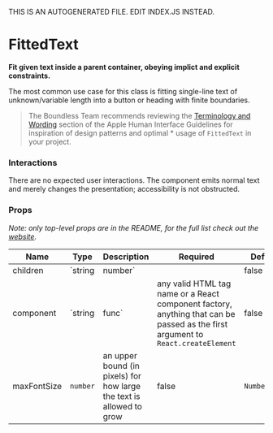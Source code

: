 THIS IS AN AUTOGENERATED FILE. EDIT INDEX.JS INSTEAD.

# FittedText
__Fit given text inside a parent container, obeying implict and explicit constraints.__

The most common use case for this class is fitting single-line text of unknown/variable length into a button or heading with finite boundaries.

> The Boundless Team recommends reviewing the [Terminology and Wording](https://developer.apple.com/library/mac/documentation/UserExperience/Conceptual/OSXHIGuidelines/TerminologyWording.html#//apple_ref/doc/uid/20000957-CH15-SW1) section of the Apple Human Interface Guidelines for inspiration of design patterns
and optimal  * usage of `FittedText` in your project.

### Interactions

There are no expected user interactions. The component emits normal text and merely changes the presentation; accessibility is not obstructed.

### Props

_Note: only top-level props are in the README, for the full list check out the [website](http://boundless.js.org/FittedText#props)._

Name | Type | Description | Required | Default Value
---- | ---- | ----------- | -------- | -------------
children | `string|number` |  | false | `null`
component | `string|func` | any valid HTML tag name or a React component factory, anything that can be passed as the first argument to `React.createElement` | false | `'span'`
maxFontSize | `number` | an upper bound (in pixels) for how large the text is allowed to grow | false | `Number.MAX_VALUE`
